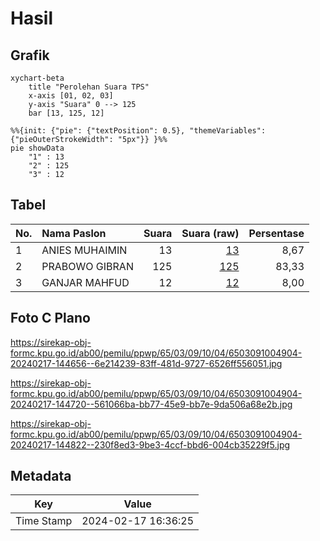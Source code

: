 # Hasil

## Grafik

```mermaid
xychart-beta
    title "Perolehan Suara TPS"
    x-axis [01, 02, 03]
    y-axis "Suara" 0 --> 125
    bar [13, 125, 12]
```

```mermaid
%%{init: {"pie": {"textPosition": 0.5}, "themeVariables": {"pieOuterStrokeWidth": "5px"}} }%%
pie showData
    "1" : 13
    "2" : 125
    "3" : 12
```

## Tabel

| No. | Nama Paslon    | Suara | Suara (raw) | Persentase |
|:--- |:-------------- | -----:| -----------:| ----------:|
| 1   | ANIES MUHAIMIN | 13    | [13][p-1]   | 8,67       |
| 2   | PRABOWO GIBRAN | 125   | [125][p-2]  | 83,33      |
| 3   | GANJAR MAHFUD  | 12    | [12][p-3]   | 8,00       |


[p-1]: https://github.com/gigit-pemilu/pemilu-2024-65-kalimantan-utara/blob/main/pilpres/hitung-suara/sub/65-kalimantan-utara/sub/03-nunukan/sub/09-nunukan-selatan/sub/1004-tanjung-harapan/sub/904-tps/sub/paslon-1.txt
[p-2]: https://github.com/gigit-pemilu/pemilu-2024-65-kalimantan-utara/blob/main/pilpres/hitung-suara/sub/65-kalimantan-utara/sub/03-nunukan/sub/09-nunukan-selatan/sub/1004-tanjung-harapan/sub/904-tps/sub/paslon-2.txt
[p-3]: https://github.com/gigit-pemilu/pemilu-2024-65-kalimantan-utara/blob/main/pilpres/hitung-suara/sub/65-kalimantan-utara/sub/03-nunukan/sub/09-nunukan-selatan/sub/1004-tanjung-harapan/sub/904-tps/sub/paslon-3.txt

## Foto C Plano

https://sirekap-obj-formc.kpu.go.id/ab00/pemilu/ppwp/65/03/09/10/04/6503091004904-20240217-144656--6e214239-83ff-481d-9727-6526ff556051.jpg

https://sirekap-obj-formc.kpu.go.id/ab00/pemilu/ppwp/65/03/09/10/04/6503091004904-20240217-144720--561066ba-bb77-45e9-bb7e-9da506a68e2b.jpg

https://sirekap-obj-formc.kpu.go.id/ab00/pemilu/ppwp/65/03/09/10/04/6503091004904-20240217-144822--230f8ed3-9be3-4ccf-bbd6-004cb35229f5.jpg


## Metadata

| Key        | Value               |
| ---------- | ------------------- |
| Time Stamp | 2024-02-17 16:36:25 |



